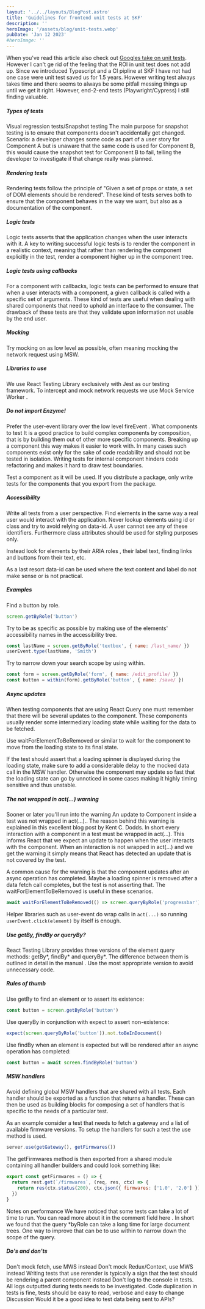 ```yaml
---
layout: '../../layouts/BlogPost.astro'
title: 'Guidelines for frontend unit tests at SKF'
description: ''
heroImage: '/assets/blog/unit-tests.webp'
pubDate: 'Jan 12 2023'
#heroImage: ''
---
```


When you've read this article also check out [Googles take on unit tests](https://abseil.io/resources/swe-book/html/ch12.html). However I can't ge rid of the feeling that the ROI in unit test does not add up. Since we introduced Typescript and a CI pipline at SKF I have not had one case were unit test saved us for 1.5 years. However writing test always takes time and there seems to always be some pitfall messing things up until we get it right. However, end-2-end tests (Playwright/Cypress) I still finding valuable.

##### Types of tests

Visual regression tests/Snapshot testing
The main purpose for snapshot testing is to ensure that components doesn't accidentally get changed. Scenario: a developer changes some code as part of a user story for Component A but is unaware that the same code is used for Component B, this would cause the snapshot test for Component B to fail, telling the developer to investigate if that change really was planned.

##### Rendering tests

Rendering tests follow the principle of "Given a set of props or state, a set of DOM elements should be rendered". These kind of tests serves both to ensure that the component behaves in the way we want, but also as a documentation of the component.

##### Logic tests

Logic tests asserts that the application changes when the user interacts with it. A key to writing successful logic tests is to render the component in a realistic context, meaning that rather than rendering the component explicitly in the test, render a component higher up in the component tree.

##### Logic tests using callbacks

For a component with callbacks, logic tests can be performed to ensure that when a user interacts with a component, a given callback is called with a specific set of arguments. These kind of tests are useful when dealing with shared components that need to uphold an interface to the consumer. The drawback of these tests are that they validate upon information not usable by the end user.

##### Mocking

Try mocking on as low level as possible, often meaning mocking the network request using MSW.

##### Libraries to use

We use React Testing Library exclusively with Jest as our testing framework. To intercept and mock network requests we use Mock Service Worker .

##### Do not import Enzyme!

Prefer the user-event library over the low level fireEvent .
What components to test
It is a good practice to build complex components by composition, that is by building them out of other more specific components. Breaking up a component this way makes it easier to work with. In many cases such components exist only for the sake of code readability and should not be tested in isolation. Writing tests for internal component hinders code refactoring and makes it hard to draw test boundaries.

Test a component as it will be used. If you distribute a package, only write tests for the components that you export from the package.

##### Accessibility

Write all tests from a user perspective. Find elements in the same way a real user would interact with the application. Never lookup elements using id or class and try to avoid relying on data-id. A user cannot see any of these identifiers. Furthermore class attributes should be used for styling purposes only.

Instead look for elements by their ARIA roles , their label text, finding links and buttons from their text, etc.

As a last resort data-id can be used where the text content and label do not make sense or is not practical.

##### Examples

Find a button by role.

```js
screen.getByRole('button')
```

Try to be as specific as possible by making use of the elements' accessibility names in the accessibility tree.

```js
const lastName = screen.getByRole('textbox', { name: /last_name/ })
userEvent.type(lastName, 'Smith')
```

Try to narrow down your search scope by using within.

```js
const form = screen.getByRole('form', { name: /edit_profile/ })
const button = within(form).getByRole('button', { name: /save/ })
```

##### Async updates

When testing components that are using React Query one must remember that there will be several updates to the component. These components usually render some intermediary loading state while waiting for the data to be fetched.

Use waitForElementToBeRemoved or similar to wait for the component to move from the loading state to its final state.

If the test should assert that a loading spinner is displayed during the loading state, make sure to add a considerable delay to the mocked data call in the MSW handler. Otherwise the component may update so fast that the loading state can go by unnoticed in some cases making it highly timing sensitive and thus unstable.

##### The not wrapped in act(...) warning

Sooner or later you'll run into the warning An update to Component inside a test was not wrapped in act(...).. The reason behind this warning is explained in this excellent blog post by Kent C. Dodds. In short every interaction with a component in a test must be wrapped in act(...). This informs React that we expect an update to happen when the user interacts with the component. When an interaction is not wrapped in act(...) and we get the warning it simply means that React has detected an update that is not covered by the test.

A common cause for the warning is that the component updates after an async operation has completed. Maybe a loading spinner is removed after a data fetch call completes, but the test is not asserting that. The waitForElementToBeRemoved is useful in these scenarios.

```js
await waitForElementToBeRemoved(() => screen.queryByRole('progressbar'))
```

Helper libraries such as user-event do wrap calls in `act(...)` so running `userEvent.click(element)` by itself is enough.

##### Use getBy, findBy or queryBy?

React Testing Library provides three versions of the element query methods: getBy*, findBy* and queryBy\*. The difference between them is outlined in detail in the manual . Use the most appropriate version to avoid unnecessary code.

##### Rules of thumb

Use getBy to find an element or to assert its existence:

```js
const button = screen.getByRole('button')
```

Use queryBy in conjunction with expect to assert non-existence:

```js
expect(screen.queryByRole('button')).not.toBeInDocument()
```

Use findBy when an element is expected but will be rendered after an async operation has completed:

```js
const button = await screen.findByRole('button')
```

##### MSW handlers

Avoid defining global MSW handlers that are shared with all tests. Each handler should be exported as a function that returns a handler. These can then be used as building blocks for composing a set of handlers that is specific to the needs of a particular test.

As an example consider a test that needs to fetch a gateway and a list of available firmware versions. To setup the handlers for such a test the use method is used.

```js
server.use(getGateway(), getFirmwares())
```

The getFirmwares method is then exported from a shared module containing all handler builders and could look something like:

```js
export const getFirmwares = () => {
  return rest.get(`/firmwares`, (req, res, ctx) => {
    return res(ctx.status(200), ctx.json({ firmwares: ['1.0', '2.0'] }))
  })
}
```

Notes on performance
We have noticed that some tests can take a lot of time to run. You can read more about it in the comment field here . In short we found that the query \*byRole can take a long time for large document trees. One way to improve that can be to use within to narrow down the scope of the query.

##### Do's and don'ts

Don't mock fetch, use MWS instead
Don't mock Redux/Context, use MWS instead
Writing tests that use rerender is typically a sign that the test should be rendering a parent component instead
Don't log to the console in tests. All logs outputted during tests needs to be investigated.
Code duplication in tests is fine, tests should be easy to read, verbose and easy to change
Discussion
Would it be a good idea to test data being sent to APIs?
